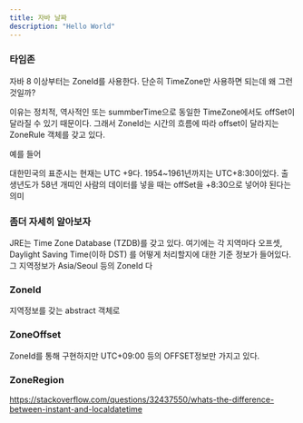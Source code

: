 ```yaml
---
title: 자바 날짜
description: "Hello World"
---
```


### 타임존

자바 8 이상부터는 ZoneId를 사용한다. 단순히 TimeZone만 사용하면 되는데 왜 그런 것일까? 

이유는 정치적, 역사적인 또는 summberTime으로 동일한 TimeZone에서도 offSet이 달라질 수 있기 때문이다. 그래서 ZoneId는 시간의 흐름에 따라  offset이 달라지는 ZoneRule 객체를 갖고 있다.

예를 들어

대한민국의 표준시는 현재는 UTC +9다. 1954~1961년까지는 UTC+8:30이었다. 출생년도가 58년 개띠인 사람의 데이터를 넣을 때는 offSet을 +8:30으로 넣어야 된다는 의미
 
### 좀더 자세히 알아보자

JRE는 Time Zone Database (TZDB)를 갖고 있다. 여기에는 각 지역마다  오프셋,  Daylight Saving Time(이하 DST) 를 어떻게 처리할지에 대한 기준 정보가 들어있다. 그 지역정보가 Asia/Seoul 등의 ZoneId 다

### ZoneId

지역정보를 갖는 abstract 객체로 

### ZoneOffset

ZoneId를 통해 구현하지만 UTC+09:00 등의 OFFSET정보만 가지고 있다. 

### ZoneRegion




https://stackoverflow.com/questions/32437550/whats-the-difference-between-instant-and-localdatetime